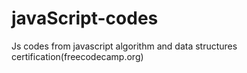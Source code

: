 # javaScript-codes
Js codes from javascript algorithm and data structures certification(freecodecamp.org)
